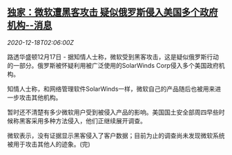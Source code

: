 <!--1608258194000-->
[独家：微软遭黑客攻击 疑似俄罗斯侵入美国多个政府机构--消息](https://cn.reuters.com/article/exclusive-microsoft-1218-thur-idCNKBS28S07Q)
------

<div><i>2020-12-18T02:06:00Z</i></div><p>路透华盛顿12月17日 - 据知情人士称，微软受到黑客攻击，这是疑似俄罗斯行动的一部分。俄罗斯被怀疑利用被广泛使用的SolarWinds Corp侵入多个美国政府机构。</p><p>知情人士称，和网络管理软件SolarWinds一样，微软自己的产品随后也被用来进一步攻击其他机构。</p><p>暂时还不清楚有多少微软用户受到被侵入产品的影响。美国国土安全部周四早些时候称黑客采用多种方法侵入，他们正继续展开调查。</p><p>微软表示，没有证据显示黑客侵入了客户数据；目前为止的调查尚未发现微软系统被用于攻击其他人的迹象。(完)</p>
